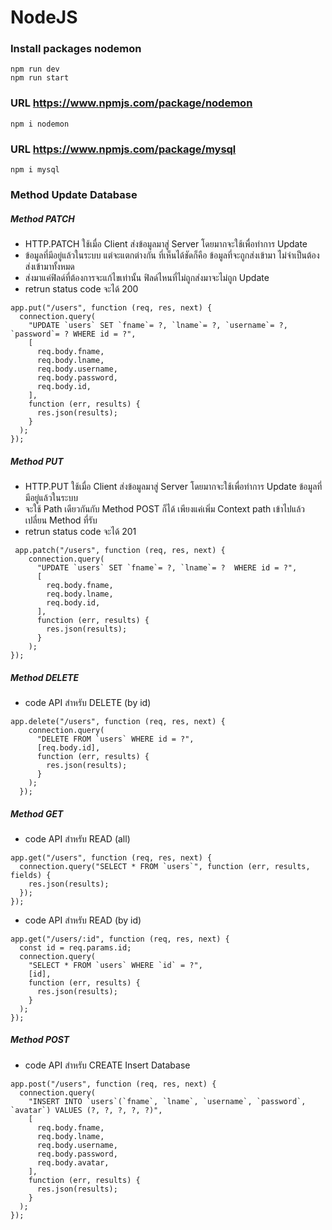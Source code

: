 # NodeJS
### Install packages nodemon
```
npm run dev 
npm run start
```
### URL https://www.npmjs.com/package/nodemon
```
npm i nodemon 
```
### URL https://www.npmjs.com/package/mysql
```
npm i mysql
```
### Method Update Database 

##### Method PATCH
 * HTTP.PATCH ใช้เมื่อ Client ส่งข้อมูลมาสู่ Server โดยมากจะใช้เพื่อทำการ Update 
 * ข้อมูลที่มีอยู่แล้วในระบบ แต่จะแตกต่างกัน ที่เห็นได้ชัดก็คือ ข้อมูลที่จะถูกส่งเข้ามา ไม่จำเป็นต้องส่งเข้ามาทั้งหมด
 * ส่งมาแค่ฟิลด์ที่ต้องการจะแก้ไขเท่านั้น ฟิลด์ไหนที่ไม่ถูกส่งมาจะไม่ถูก Update
 * retrun status code จะได้  200
```
app.put("/users", function (req, res, next) {
  connection.query(
    "UPDATE `users` SET `fname`= ?, `lname`= ?, `username`= ?, `password`= ? WHERE id = ?",
    [
      req.body.fname,
      req.body.lname,
      req.body.username,
      req.body.password,
      req.body.id,
    ],
    function (err, results) {
      res.json(results);
    }
  );
});
```
 
##### Method PUT
 * HTTP.PUT ใช้เมื่อ Client ส่งข้อมูลมาสู่ Server โดยมากจะใช้เพื่อทำการ Update ข้อมูลที่มีอยู่แล้วในระบบ 
 * จะใช้ Path เดียวกันกับ Method POST ก็ได้ เพียงแค่เพิ่ม Context path เข้าไปแล้วเปลี่ยน Method ที่รับ
 * retrun status code จะได้  201
```
 app.patch("/users", function (req, res, next) {
    connection.query(
      "UPDATE `users` SET `fname`= ?, `lname`= ?  WHERE id = ?",
      [
        req.body.fname,
        req.body.lname,
        req.body.id,
      ],
      function (err, results) {
        res.json(results);
      }
    );
});
```
##### Method DELETE
* code API สำหรับ DELETE (by id)
```
app.delete("/users", function (req, res, next) {
    connection.query(
      "DELETE FROM `users` WHERE id = ?",
      [req.body.id],
      function (err, results) {
        res.json(results);
      }
    );
  });
```

##### Method GET
* code API สำหรับ READ (all)
```
app.get("/users", function (req, res, next) {
  connection.query("SELECT * FROM `users`", function (err, results, fields) {
    res.json(results);
  });
});
```
* code API สำหรับ READ (by id)
```
app.get("/users/:id", function (req, res, next) {
  const id = req.params.id;
  connection.query(
    "SELECT * FROM `users` WHERE `id` = ?",
    [id],
    function (err, results) {
      res.json(results);
    }
  );
});
```

##### Method POST
* code API สำหรับ CREATE Insert Database
```
app.post("/users", function (req, res, next) {
  connection.query(
    "INSERT INTO `users`(`fname`, `lname`, `username`, `password`, `avatar`) VALUES (?, ?, ?, ?, ?)",
    [
      req.body.fname,
      req.body.lname,
      req.body.username,
      req.body.password,
      req.body.avatar,
    ],
    function (err, results) {
      res.json(results);
    }
  );
});
```
